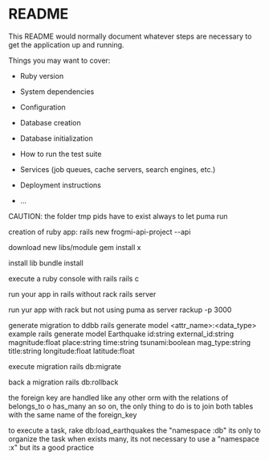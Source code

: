 # README

This README would normally document whatever steps are necessary to get the
application up and running.

Things you may want to cover:

- Ruby version

- System dependencies

- Configuration

- Database creation

- Database initialization

- How to run the test suite

- Services (job queues, cache servers, search engines, etc.)

- Deployment instructions

- ...

CAUTION:
the folder tmp pids have to exist always to let puma run

creation of ruby app:
rails new frogmi-api-project --api

download new libs/module
gem install x

install lib
bundle install

execute a ruby console with rails
rails c

run your app in rails without rack
rails server

run yur app with rack but not using puma as server
rackup -p 3000

generate migration to ddbb
rails generate model <model> <attr_name>:<data_type>
example
rails generate model Earthquake id:string external_id:string magnitude:float place:string time:string tsunami:boolean mag_type:string title:string longitude:float latitude:float

execute migration
rails db:migrate

back a migration
rails db:rollback

the foreign key are handled like any other orm with the relations of belongs_to o has_many an so on, the only thing to do is to join both tables with the same name of the foreign_key

to execute a task,
rake db:load_earthquakes
the "namespace :db" its only to organize the task when exists many, its not necessary to use a "namespace :x" but its a good practice

